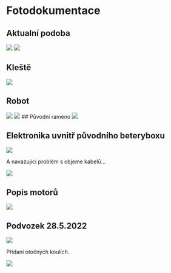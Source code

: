 # Fotodokumentace
## Aktualní podoba
<img src = "3_6_podobaA.jpg">
<img src = "3_6_podobaB.jpg">

## Kleště
<img src = "NoveKleste.jpg">


## Robot
<img src = "RobotZleva.jpg">
<img src = "RobotZprava.jpg">
## Původní rameno
<img src = "PuvodniRobot.jpg">


## Elektronika uvnitř původního beteryboxu
<img src = "UkazkaElektroniky.jpg">
 
 A navazující problém s objeme kabelů...

 <img src = "ProstorovyProblem.jpg">

 ## Popis motorů

 <img src = "PohybMotoru.jpg">

  ## Podvozek 28.5.2022

 <img src = "Podvozek28_5a.jpg">

 Přidaní otočných koulích.

  <img src = "Podvozek28_5b.jpg">